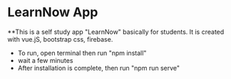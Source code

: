 # LearnNow App

**This is a self study app "LearnNow" basically for students. It is created with vue.jS, bootstrap css, firebase.

* To run, open terminal then run "npm install"
* wait a few minutes
* After installation is complete, then run "npm run serve"
